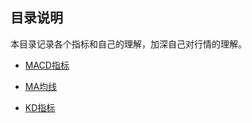 ## 目录说明

本目录记录各个指标和自己的理解，加深自己对行情的理解。

  * [MACD指标](./macd.md)

  * [MA均线](./ma.md)

  * [KD指标](./kd.md)
